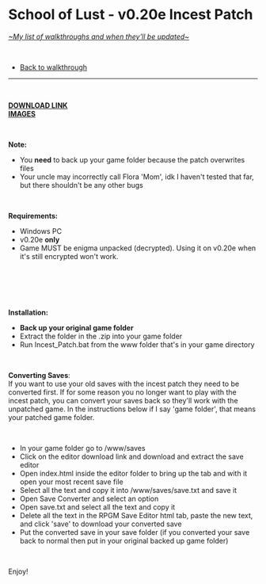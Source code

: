 # School of Lust - v0.20e Incest Patch
[*\~My list of walkthroughs and when they'll be updated\~*](https://www.patreon.com/maimlain)

<br>

- [Back to walkthrough](https://github.com/maim-lain/schooloflust/blob/master/walkthrough.md)  
 
---

<br>

[**DOWNLOAD LINK**](http://www.mediafire.com/file/v8h84pfifp60g70/School+of+Lust+Incest+Patch.zip)  
[**IMAGES**](https://imgur.com/a/VO02I)

<br>

**Note:**  
- You **need** to back up your game folder because the patch overwrites files
- Your uncle may incorrectly call Flora 'Mom', idk I haven't tested that far, but there shouldn't be any other bugs

<br>

**Requirements:**  
- Windows PC
- v0.20e **only**
- Game MUST be enigma unpacked (decrypted). Using it on v0.20e when it's still encrypted won't work.

<br>
<br>
<br>
<br>

**Installation:**  
- **Back up your original game folder**
- Extract the folder in the .zip into your game folder
- Run Incest_Patch.bat from the www folder that's in your game directory

<br>

**Converting Saves**:  
If you want to use your old saves with the incest patch they need to be converted first. If for some reason you no longer want to play with the incest patch, you can convert your saves back so they'll work with the unpatched game. In the instructions below if I say 'game folder', that means your patched game folder.

<br>

- In your game folder go to /www/saves
- Click on the editor download link and download and extract the save editor
- Open index.html inside the editor folder to bring up the tab and with it open your most recent save file
- Select all the text and copy it into /www/saves/save.txt and save it
- Open Save Converter and select an option
- Open save.txt and select all the text and copy it
- Delete all the text in the RPGM Save Editor html tab, paste the new text, and click 'save' to download your converted save
- Put the converted save in your save folder (if you converted your save back to normal then put in your original backed up game folder)

<br>

Enjoy!
